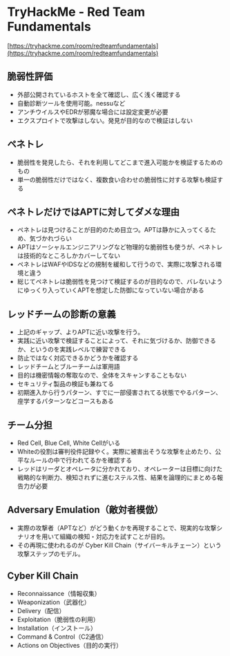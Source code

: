 # TryHackMe - Red Team Fundamentals
[https://tryhackme.com/room/redteamfundamentals](https://tryhackme.com/room/redteamfundamentals)

## 脆弱性評価
- 外部公開されているホストを全て確認し、広く浅く確認する
- 自動診断ツールを使用可能。nessuなど
- アンチウイルスやEDRが邪魔な場合には設定変更が必要
- エクスプロイトで攻撃はしない。発見が目的なので検証はしない

## ペネトレ
- 脆弱性を発見したら、それを利用してどこまで進入可能かを検証するためのもの
- 単一の脆弱性だけではなく、複数食い合わせの脆弱性に対する攻撃も検証する

## ペネトレだけではAPTに対してダメな理由
- ペネトレは見つけることが目的のため目立つ。APTは静かに入ってくるため、気づかれづらい
- APTはソーシャルエンジニアリングなど物理的な脆弱性も使うが、ペネトレは技術的なところしかカバーしてない
- ペネトレはWAFやIDSなどの規制を緩和して行うので、実際に攻撃される環境と違う
- 総じてペネトレは脆弱性を見つけて検証するのが目的なので、バレないようにゆっくり入っていくAPTを想定した防御になっていない場合がある

## レッドチームの診断の意義
- 上記のギャップ、よりAPTに近い攻撃を行う。
- 実践に近い攻撃で検証することによって、それに気づけるか、防御できるか、というのを実践レベルで練習できる
- 防止ではなく対応できるかどうかを確認する
- レッドチームとブルーチームは軍用語
- 目的は機密情報の奪取なので、全体をスキャンすることもない
- セキュリティ製品の検証も兼ねてる
- 初期進入から行うパターン、すでに一部侵害されてる状態でやるパターン、座学するパターンなどコースもある

## チーム分担
- Red Cell, Blue Cell, White Cellがいる
- Whiteの役割は審判役件記録やく。実際に被害出そうな攻撃を止めたり、公平なルールの中で行われてるかを確認する
- レッドはリーダとオペレータに分かれており、オペレーターは目標に向けた戦略的な判断力、検知されずに進むステルス性、結果を論理的にまとめる報告力が必要

## Adversary Emulation（敵対者模倣）
- 実際の攻撃者（APTなど）がどう動くかを再現することで、現実的な攻撃シナリオを用いて組織の検知・対応力を試すことが目的。
- その再現に使われるのが Cyber Kill Chain（サイバーキルチェーン）という攻撃ステップのモデル。

## Cyber Kill Chain
- Reconnaissance（情報収集）
- Weaponization（武器化）
- Delivery（配信）
- Exploitation（脆弱性の利用）
- Installation（インストール）
- Command & Control（C2通信）
- Actions on Objectives（目的の実行）
